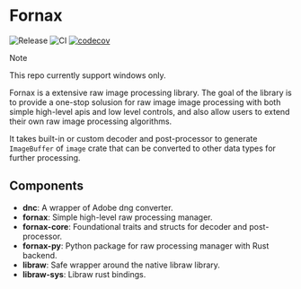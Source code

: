 # Fornax

![Release](https://img.shields.io/github/v/release/Glatzel/fornax)
![CI](https://github.com/Glatzel/fornax/actions/workflows/ci.yml/badge.svg?branch=main)
[![codecov](https://codecov.io/gh/Glatzel/fornax/graph/badge.svg?token=GrOFsrR2x7)](https://codecov.io/gh/Glatzel/fornax)

> [!NOTE]
> This repo currently support windows only.

Fornax is a extensive raw image processing library. The goal of the library is to provide a one-stop solusion for raw image image processing with both simple high-level apis and low level controls, and also allow users to extend their own raw image processing algorithms.

It takes built-in or custom decoder and post-processor to generate `ImageBuffer` of `image` crate that can be converted to other data types for further processing.

## Components

- **dnc**: A wrapper of Adobe dng converter.
- **fornax**: Simple high-level raw processing manager.
- **fornax-core**: Foundational traits and structs for decoder and post-processor.
- **fornax-py**: Python package for raw processing manager with Rust backend.
- **libraw**: Safe wrapper around the native libraw library.
- **libraw-sys**: Libraw rust bindings.
